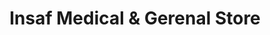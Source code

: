 ---
title: "Insaf Medical & Gerenal Store"
url: /karachi/insaf-medical-und-gerenal-store/
shop: Supermarkt
---